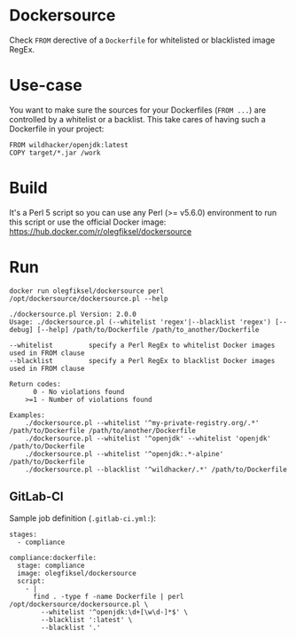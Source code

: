 # Dockersource

Check `FROM` derective of a `Dockerfile` for whitelisted or blacklisted image RegEx.

# Use-case

You want to make sure the sources for your Dockerfiles (`FROM ...`) are controlled by a whitelist or a backlist. This take cares of having such a Dockerfile in your project:
```
FROM wildhacker/openjdk:latest
COPY target/*.jar /work
```

# Build

It's a Perl 5 script so you can use any Perl (>= v5.6.0) environment to run this script or use the official Docker image: https://hub.docker.com/r/olegfiksel/dockersource

# Run

`docker run olegfiksel/dockersource perl /opt/dockersource/dockersource.pl --help`

```
./dockersource.pl Version: 2.0.0
Usage: ./dockersource.pl (--whitelist 'regex'|--blacklist 'regex') [--debug] [--help] /path/to/Dockerfile /path/to_another/Dockerfile

--whitelist         specify a Perl RegEx to whitelist Docker images used in FROM clause
--blacklist         specify a Perl RegEx to blacklist Docker images used in FROM clause

Return codes:
      0 - No violations found
    >=1 - Number of violations found

Examples:
    ./dockersource.pl --whitelist '^my-private-registry.org/.*' /path/to/Dockerfile /path/to/another/Dockerfile
    ./dockersource.pl --whitelist '^openjdk' --whitelist 'openjdk' /path/to/Dockerfile
    ./dockersource.pl --whitelist '^openjdk:.*-alpine' /path/to/Dockerfile
    ./dockersource.pl --blacklist '^wildhacker/.*' /path/to/Dockerfile
```

## GitLab-CI

Sample job definition (`.gitlab-ci.yml:`):

```
stages:
  - compliance

compliance:dockerfile:
  stage: compliance
  image: olegfiksel/dockersource
  script:
    - |
      find . -type f -name Dockerfile | perl /opt/dockersource/dockersource.pl \
        --whitelist '^openjdk:\d+[\w\d-]*$' \
        --blacklist ':latest' \
        --blacklist '.'
```

